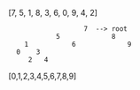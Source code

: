 [7, 5, 1, 8, 3, 6, 0, 9, 4, 2]

                       7  --> root
                5             8
        1           6             9
      0    3
         2   4 



[0,1,2,3,4,5,6,7,8,9]   
                
